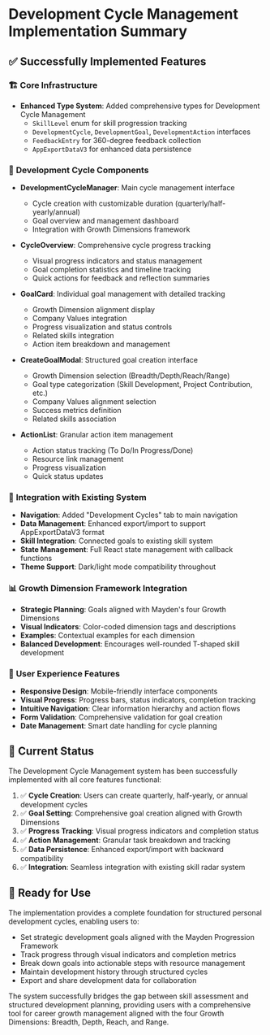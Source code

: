 # Development Cycle Management Implementation Summary

## ✅ Successfully Implemented Features

### 🏗️ **Core Infrastructure**
- **Enhanced Type System**: Added comprehensive types for Development Cycle Management
  - `SkillLevel` enum for skill progression tracking
  - `DevelopmentCycle`, `DevelopmentGoal`, `DevelopmentAction` interfaces
  - `FeedbackEntry` for 360-degree feedback collection
  - `AppExportDataV3` for enhanced data persistence

### 🎯 **Development Cycle Components**
- **DevelopmentCycleManager**: Main cycle management interface
  - Cycle creation with customizable duration (quarterly/half-yearly/annual)
  - Goal overview and management dashboard
  - Integration with Growth Dimensions framework

- **CycleOverview**: Comprehensive cycle progress tracking
  - Visual progress indicators and status management
  - Goal completion statistics and timeline tracking
  - Quick actions for feedback and reflection summaries

- **GoalCard**: Individual goal management with detailed tracking
  - Growth Dimension alignment display
  - Company Values integration
  - Progress visualization and status controls
  - Related skills integration
  - Action item breakdown and management

- **CreateGoalModal**: Structured goal creation interface
  - Growth Dimension selection (Breadth/Depth/Reach/Range)
  - Goal type categorization (Skill Development, Project Contribution, etc.)
  - Company Values alignment selection
  - Success metrics definition
  - Related skills association

- **ActionList**: Granular action item management
  - Action status tracking (To Do/In Progress/Done)
  - Resource link management
  - Progress visualization
  - Quick status updates

### 🔄 **Integration with Existing System**
- **Navigation**: Added "Development Cycles" tab to main navigation
- **Data Management**: Enhanced export/import to support AppExportDataV3 format
- **Skill Integration**: Connected goals to existing skill system
- **State Management**: Full React state management with callback functions
- **Theme Support**: Dark/light mode compatibility throughout

### 📊 **Growth Dimension Framework Integration**
- **Strategic Planning**: Goals aligned with Mayden's four Growth Dimensions
- **Visual Indicators**: Color-coded dimension tags and descriptions
- **Examples**: Contextual examples for each dimension
- **Balanced Development**: Encourages well-rounded T-shaped skill development

### 🎨 **User Experience Features**
- **Responsive Design**: Mobile-friendly interface components
- **Visual Progress**: Progress bars, status indicators, completion tracking
- **Intuitive Navigation**: Clear information hierarchy and action flows
- **Form Validation**: Comprehensive validation for goal creation
- **Date Management**: Smart date handling for cycle planning

## 🔧 **Current Status**

The Development Cycle Management system has been successfully implemented with all core features functional:

1. ✅ **Cycle Creation**: Users can create quarterly, half-yearly, or annual development cycles
2. ✅ **Goal Setting**: Comprehensive goal creation aligned with Growth Dimensions
3. ✅ **Progress Tracking**: Visual progress indicators and completion status
4. ✅ **Action Management**: Granular task breakdown and tracking
5. ✅ **Data Persistence**: Enhanced export/import with backward compatibility
6. ✅ **Integration**: Seamless integration with existing skill radar system

## 🚀 **Ready for Use**

The implementation provides a complete foundation for structured personal development cycles, enabling users to:

- Set strategic development goals aligned with the Mayden Progression Framework
- Track progress through visual indicators and completion metrics
- Break down goals into actionable steps with resource management
- Maintain development history through structured cycles
- Export and share development data for collaboration

The system successfully bridges the gap between skill assessment and structured development planning, providing users with a comprehensive tool for career growth management aligned with the four Growth Dimensions: Breadth, Depth, Reach, and Range.
